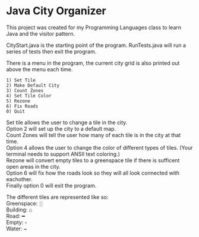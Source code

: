 # Java City Organizer

This project was created for my Programming Languages class to learn Java and the visitor pattern.

CityStart.java is the starting point of the program. RunTests.java will run a series of tests then exit the program.

There is a menu in the program, the current city grid is also printed out above the menu each time. <br />
```
1) Set Tile
2) Make Default City
3) Count Zones
4) Set Tile Color
5) Rezone
6) Fix Roads
0) Quit
```
Set tile allows the user to change a tile in the city.<br />
Option 2 will set up the city to a default map.<br />
Count Zones will tell the user how many of each tile is in the city at that time.<br />
Option 4 allows the user to change the color of different types of tiles. (Your terminal needs to support ANSII text coloring.)<br />
Rezone will convert empty tiles to a greenspace tile if there is sufficent open areas in the city.<br />
Option 6 will fix how the roads look so they will all look connected with eachother.<br />
Finally option 0 will exit the program.<br />

The different tiles are represented like so: <br />
Greenspace: ░ <br />
Building: ⌂ <br />
Road: ━ <br />
Empty: ▫ <br />
Water: ~ <br />
